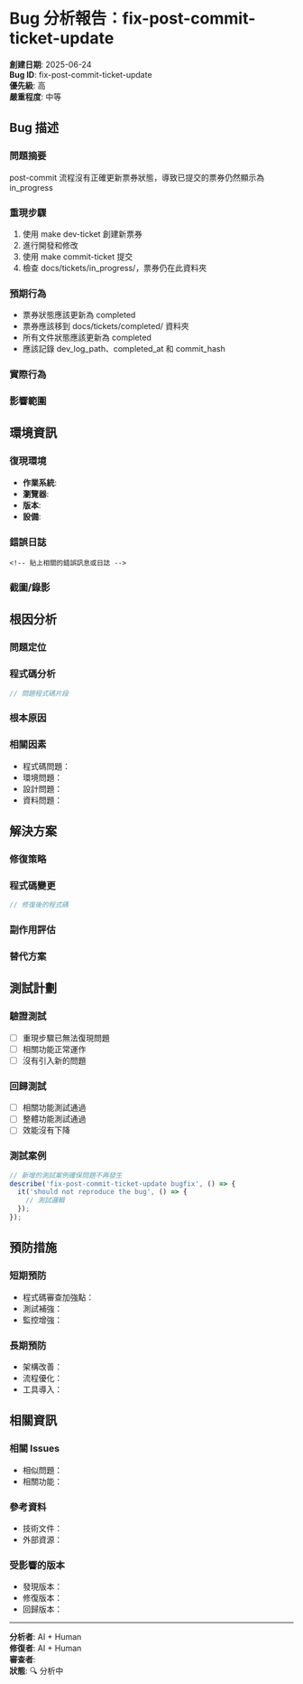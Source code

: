 # Bug 分析報告：fix-post-commit-ticket-update

**創建日期**: 2025-06-24  
**Bug ID**: fix-post-commit-ticket-update  
**優先級**: 高  
**嚴重程度**: 中等

## Bug 描述

### 問題摘要
post-commit 流程沒有正確更新票券狀態，導致已提交的票券仍然顯示為 in_progress

### 重現步驟
1. 使用 make dev-ticket 創建新票券
2. 進行開發和修改
3. 使用 make commit-ticket 提交
4. 檢查 docs/tickets/in_progress/，票券仍在此資料夾 

### 預期行為
- 票券狀態應該更新為 completed
- 票券應該移到 docs/tickets/completed/ 資料夾
- 所有文件狀態應該更新為 completed
- 應該記錄 dev_log_path、completed_at 和 commit_hash

### 實際行為
<!-- 實際發生了什麼 -->

### 影響範圍
<!-- 這個 bug 影響了哪些功能或用戶 -->

## 環境資訊

### 復現環境
- **作業系統**: 
- **瀏覽器**: 
- **版本**: 
- **設備**: 

### 錯誤日誌
```
<!-- 貼上相關的錯誤訊息或日誌 -->
```

### 截圖/錄影
<!-- 如果有視覺問題，附上截圖或錄影 -->

## 根因分析

### 問題定位
<!-- 透過除錯找到的問題位置 -->

### 程式碼分析
```typescript
// 問題程式碼片段
```

### 根本原因
<!-- 分析為什麼會發生這個問題 -->

### 相關因素
- 程式碼問題：
- 環境問題：
- 設計問題：
- 資料問題：

## 解決方案

### 修復策略
<!-- 描述如何修復這個問題 -->

### 程式碼變更
```typescript
// 修復後的程式碼
```

### 副作用評估
<!-- 這個修復可能造成的其他影響 -->

### 替代方案
<!-- 如果有其他解決方案 -->

## 測試計劃

### 驗證測試
- [ ] 重現步驟已無法復現問題
- [ ] 相關功能正常運作
- [ ] 沒有引入新的問題

### 回歸測試
- [ ] 相關功能測試通過
- [ ] 整體功能測試通過
- [ ] 效能沒有下降

### 測試案例
```typescript
// 新增的測試案例確保問題不再發生
describe('fix-post-commit-ticket-update bugfix', () => {
  it('should not reproduce the bug', () => {
    // 測試邏輯
  });
});
```

## 預防措施

### 短期預防
- 程式碼審查加強點：
- 測試補強：
- 監控增強：

### 長期預防
- 架構改善：
- 流程優化：
- 工具導入：

## 相關資訊

### 相關 Issues
- 相似問題：
- 相關功能：

### 參考資料
- 技術文件：
- 外部資源：

### 受影響的版本
- 發現版本：
- 修復版本：
- 回歸版本：

---

**分析者**: AI + Human  
**修復者**: AI + Human  
**審查者**: <!-- 待填入 -->  
**狀態**: 🔍 分析中